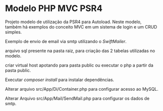 # Modelo PHP MVC PSR4

Projeto modelo de utilização da PSR4 para Autoload. Neste modelo, também há exemplos do conceito MVC em um sistema de login e um CRUD simples.

Exemplo de envio de email via smtp utilizando o *SwiftMailer*.

arquivo sql presente na pasta raiz, para criação das 2 tabelas utilizadas no modelo.

criar virtual host apotando para pasta public ou executar o php a partir da pasta public.

Executar *composer install* para instalar dependências.

Alterar arquivo src/App/Di/Container.php para configurar acesso ao MySQL.

Alterar Arquivo src/App/Mail/SendMail.php para configurar os dados de smtp.


